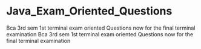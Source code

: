 # Java_Exam_Oriented_Questions
 Bca 3rd sem 1st terminal exam oriented Questions
now for the final terminal examination
 Bca 3rd sem 1st terminal exam oriented Questions
now for the final terminal examination
